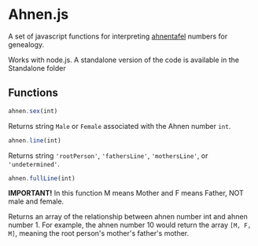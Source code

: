 # Ahnen.js
A set of javascript functions for interpreting [ahnentafel](https://en.wikipedia.org/wiki/Ahnentafel) numbers for genealogy.

Works with node.js. A standalone version of the code is available in the Standalone folder

## Functions
``` js
ahnen.sex(int)
```

Returns string `Male` or `Female` associated with the Ahnen number `int`.

```js
ahnen.line(int)
```

Returns string `'rootPerson'`, `'fathersLine'`, `'mothersLine'`, or `'undetermined'`.

```js
ahnen.fullLine(int)
```
__IMPORTANT!__
In this function M means Mother and F means Father, NOT male and female.

Returns an array of the relationship between ahnen number int and ahnen number 1.
For example, the ahnen number 10 would return the array `[M, F, M]`, 
meaning the root person's mother's father's mother.
